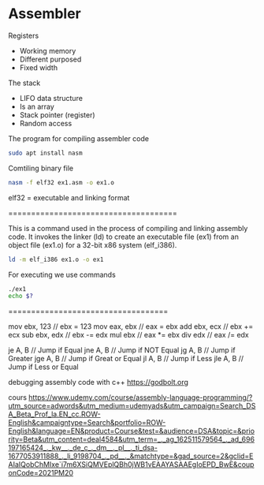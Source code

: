 # Assembler

Registers

- Working memory
- Different purposed
- Fixed width

The stack

- LIFO data structure
- Is an array
- Stack pointer (register)
- Random access

The program for compiling assembler code
```bash
sudo apt install nasm
```

Comtiling binary file
```bash
nasm -f elf32 ex1.asm -o ex1.o
```
elf32 = executable and linking format 

=====================================

This is a command used in the process of compiling and linking assembly code. It invokes the linker (ld) to create an executable file (ex1) from an object file (ex1.o) for a 32-bit x86 system (elf_i386).
```bash
ld -m elf_i386 ex1.o -o ex1
```

For executing we use commands
```bash
./ex1
echo $?
```

===================================

mov ebx, 123 // ebx = 123
mov eax, ebx // eax = ebx
add ebx, ecx // ebx += ecx
sub ebx, edx // ebx -= edx
mul ebx		 // eax *= ebx
div edx		 // eax /= edx


je A, B		// Jump if Equal
jne A, B	// Jump if NOT Equal
jg A, B		// Jump if Greater
jge A, B	// Jump if Great or Equal
jl A, B		// Jump if Less
jle A, B	// Jump if Less or Equal

debugging assembly code with c++
https://godbolt.org

cours
https://www.udemy.com/course/assembly-language-programming/?utm_source=adwords&utm_medium=udemyads&utm_campaign=Search_DSA_Beta_Prof_la.EN_cc.ROW-English&campaigntype=Search&portfolio=ROW-English&language=EN&product=Course&test=&audience=DSA&topic=&priority=Beta&utm_content=deal4584&utm_term=_._ag_162511579564_._ad_696197165424_._kw__._de_c_._dm__._pl__._ti_dsa-1677053911888_._li_9198704_._pd__._&matchtype=&gad_source=2&gclid=EAIaIQobChMIxe`i7m6XSiQMVEplQBh0jWB1vEAAYASAAEgIoEPD_BwE&couponCode=2021PM20

